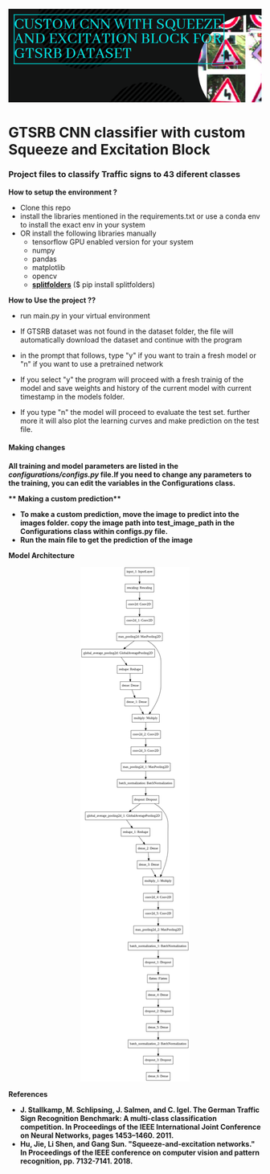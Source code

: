 
![Banner](https://github.com/neonithinar/GTRSB/blob/main/images/Banner.png)
<!-- retro visitor counter -->
<!-- <p align="center"> 
  <img src="https://profile-counter.glitch.me/{neonithinar}/count.svg" />
</p> -->

<!-- Welcome Message -->
<h1>GTSRB CNN classifier with custom Squeeze and Excitation Block</h1>

<h3>Project files to classify Traffic signs to 43 diferent classes</h3>



**How to setup the environment ?**  

* Clone this repo
* install the libraries mentioned in the requirements.txt or use a conda env to install the exact env in your system
* OR install the following libraries manually
	* tensorflow GPU enabled version for your system
	* numpy
	* pandas
	* matplotlib
	* opencv
	* **[splitfolders](https://files.pythonhosted.org/packages/b8/5f/3c2b2f7ea5e047c8cdc3bb00ae582c5438fcdbbedcc23b3cc1c2c7aae642/split_folders-0.4.3-py3-none-any.whl)**  ($ pip install splitfolders)



**How to Use the project ??** 

* run main.py in your virtual environment
* If GTSRB dataset was not found in the dataset folder, the file will automatically download the dataset and continue with the program
* in the prompt that follows, type "y" if you want to train a fresh model or "n" if you want to use a pretrained network

* If you select "y" the program will proceed with a fresh trainig of the model and save weights and history of the current model with current timestamp in the models folder.


* If you type "n" the model will proceed to evaluate the test set. further more it will also plot the learning curves and make prediction on the test file.

<h4> Making changes <h4>

All training and model parameters are listed in the *configurations/configs.py* file.If you need to change any parameters to the training, you can edit the variables in the Configurations class. 

** Making a custom prediction**
* To make a custom prediction, move the image to predict into the images folder. copy the image path into test_image_path in the Configurations class within configs.py file.
* Run the main file to get the prediction of the image

**Model Architecture**
<p align="center"> 
  <img src="https://github.com/neonithinar/GTRSB/blob/main/images/CNN_SE_model.png" />
</p>


**References**

* J. Stallkamp, M. Schlipsing, J. Salmen, and C. Igel. The German Traffic Sign Recognition Benchmark: A multi-class classification    competition. In Proceedings of the IEEE International Joint Conference on Neural Networks, pages 1453–1460. 2011.
* Hu, Jie, Li Shen, and Gang Sun. "Squeeze-and-excitation networks." In Proceedings of the IEEE conference on computer vision and pattern recognition, pp. 7132-7141. 2018.


